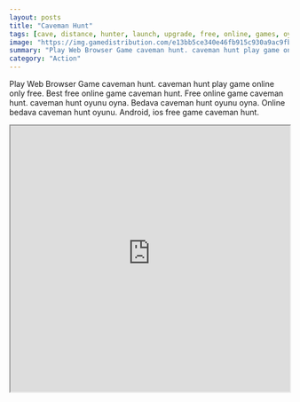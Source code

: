 ```yaml
---
layout: posts
title: "Caveman Hunt"
tags: [cave, distance, hunter, launch, upgrade, free, online, games, oyna, game, free, games, play, play, games]
image: "https://img.gamedistribution.com/e13bb5ce340e46fb915c930a9ac9fbc9.jpg"
summary: "Play Web Browser Game caveman hunt. caveman hunt play game online only free. Best free online game caveman hunt. Free online game caveman hunt. caveman hunt oyunu oyna. Bedava caveman hunt oyunu oyna. Online bedava caveman hunt oyunu. Android, ios free game caveman hunt."
category: "Action"
---
```


Play Web Browser Game caveman hunt. caveman hunt play game online only free. Best free online game caveman hunt. Free online game caveman hunt. caveman hunt oyunu oyna. Bedava caveman hunt oyunu oyna. Online bedava caveman hunt oyunu. Android, ios free game caveman hunt.

<iframe width="100%" height="480px;" src="https://html5.gamedistribution.com/e13bb5ce340e46fb915c930a9ac9fbc9/"></iframe>